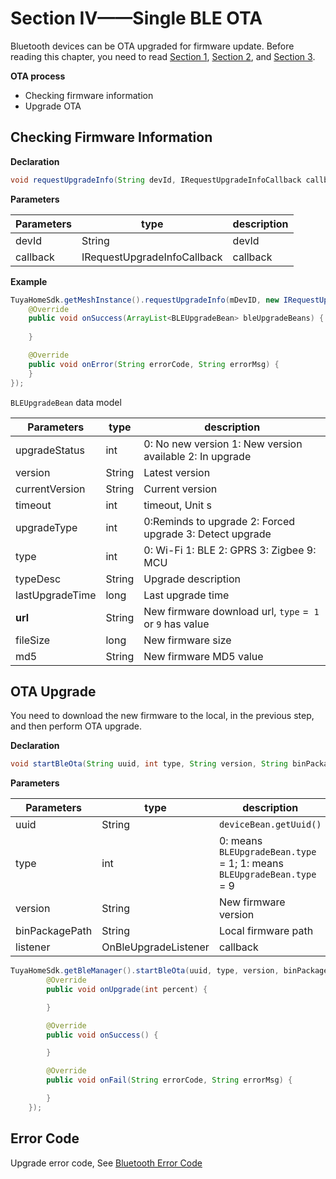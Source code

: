 # Section IV——Single BLE OTA
Bluetooth devices can be OTA upgraded for firmware update. Before reading this chapter, you need to read [Section 1](./BLE.md), [Section 2](./BLE_Activator.md), and [Section 3](./BLE_Operator.md).

**OTA process**

- Checking firmware information
- Upgrade OTA

## Checking Firmware Information

**Declaration**

```java
void requestUpgradeInfo(String devId, IRequestUpgradeInfoCallback callback);
```

**Parameters**

| Parameters |type|description|
|--|--|--|
|devId|String|devId|
|callback|IRequestUpgradeInfoCallback|callback|

**Example**

```java
TuyaHomeSdk.getMeshInstance().requestUpgradeInfo(mDevID, new IRequestUpgradeInfoCallback() {
    @Override
    public void onSuccess(ArrayList<BLEUpgradeBean> bleUpgradeBeans) {
       
    }

    @Override
    public void onError(String errorCode, String errorMsg) {
    }
});
```

`BLEUpgradeBean`  data model

| Parameters |type|description|
|------|------|-------|
|upgradeStatus|int|0: No new version 1: New version available 2: In upgrade|
|version| String|Latest version|
|currentVersion| String |Current version|
|timeout| int| timeout, Unit s|
|upgradeType|int|0:Reminds to upgrade 2: Forced upgrade 3: Detect upgrade|
|type|int|0: Wi-Fi 1: BLE  2: GPRS 3: Zigbee 9: MCU|
|typeDesc| String |Upgrade description|
|lastUpgradeTime|long|Last upgrade time|
|**url**|String|New firmware download url, `type` =` 1` or `9` has value|
|fileSize|long|New firmware size|
|md5|String|New firmware MD5 value|

## OTA Upgrade

You need to download the  new firmware to the local, in the previous step, and then perform OTA upgrade.

**Declaration**

```java
void startBleOta(String uuid, int type, String version, String binPackagePath, OnBleUpgradeListener listener);
```

**Parameters**

| Parameters |type|description|
|--|--|--|
|uuid|String| `deviceBean.getUuid()`|
|type|int|0: means `BLEUpgradeBean.type` = 1; 1: means` BLEUpgradeBean.type` = 9|
|version|String|New firmware version|
|binPackagePath|String|Local firmware path |
|listener|OnBleUpgradeListener|callback|
```java
TuyaHomeSdk.getBleManager().startBleOta(uuid, type, version, binPackagePath, new  OnBleUpgradeListener() {
        @Override
        public void onUpgrade(int percent) {

        }

        @Override
        public void onSuccess() {

        }

        @Override
        public void onFail(String errorCode, String errorMsg) {

        }
    });
```

## Error Code 

Upgrade error code, See  [Bluetooth Error Code](./BLE_Activator.md#error-code)

